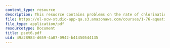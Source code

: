 ```yaml
---
content_type: resource
description: This resuorce contains problems on the rate of chlorination and pH.
file: https://ol-ocw-studio-app-qa.s3.amazonaws.com/courses/1-76-aquatic-chemistry-fall-2005/49a28983d6594a070942b41450544135_pset6.pdf
file_type: application/pdf
resourcetype: Document
title: pset6.pdf
uid: 49a28983-d659-4a07-0942-b41450544135
---
```

